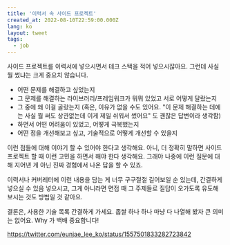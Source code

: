 ```yaml
---
title: '이력서 속 사이드 프로젝트'
created_at: 2022-08-10T22:59:00.000Z
lang: ko
layout: tweet
tags:
  - job
---
```


사이드 프로젝트를 이력서에 넣으시면서 테크 스택을 적어 넣으시잖아요. 그런데 사실 뭘 썼냐는 크게 중요치 않습니다.

- 어떤 문제를 해결하고 싶었는지
- 그 문제를 해결하는 라이브러리/프레임워크가 뭐뭐 있었고 서로 어떻게 달랐는지
- 그 중에 왜 이걸 골랐는지 (혹은, 이유가 없을 수도 있어요. "이 문제 해결하는 데에는 사실 뭘 써도 상관없는데 이게 제일 쉬워서 썼어요" 도 괜찮은 답변이라 생각함)
- 하면서 어떤 어려움이 있었고, 어떻게 극복했는지
- 어떤 점을 개선해보고 싶고, 기술적으로 어떻게 개선할 수 있을지

이런 점들에 대해 이야기 할 수 있어야 한다고 생각해요. 아니, 더 정확히 말하면 사이드 프로젝트 할 때 이런 고민을 하면서 해야 한다 생각해요. 그래야 나중에 이런 질문에 대해 지어낸 게 아닌 진짜 경험에서 나온 답을 할 수 있죠.

이력서나 커버레터에 이런 내용을 담는 게 너무 구구절절 길어보일 순 있는데, 간결하게 넣으실 수 있음 넣으시고, 그게 아니라면 면접 때 그 주제들로 질답이 오가도록 유도해 보시는 것도 방법일 것 같아요.

결론은, 사용한 기술 목록 간결하게 가세요. 좁쌀 하나 하나 마냥 다 나열해 봤자 큰 의미는 없어요. Why 가 백배 중요합니다!

https://twitter.com/eunjae_lee_ko/status/1557501833282723842
